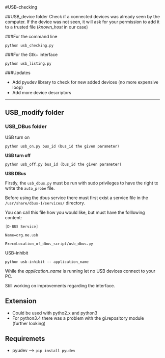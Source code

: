 #USB-checking

##USB_device folder
Check if a connected devices was already seen by the computer.
If the device was not seen, it will ask for your permission to add it
to a trusted file (*known_host* in our case)

###For the command line

```python usb_checking.py```

###For the Gtk+ interface

```python usb_listing.py```


###Updates
* Add pyudev library to check for new added devices (no more expensive loop)
* Add more device descriptors

---
## USB_modify folder
### USB_DBus folder

USB turn on

```python usb_on.py bus_id (bus_id the given parameter)```

**USB turn off**

```python usb_off.py bus_id (bus_id the given parameter)```

**USB DBus**

Firstly, the ```usb_dbus.py``` must be run with sudo privileges to have the
right to write the ```auto_probe``` file.

Before using the dbus service there must first exist a service file
in the ```/usr/share/dbus-1/services/``` directory.

You can call this file how you would like, but must have the folllowing content:

```
[D-BUS Service]

Name=org.me.usb

Exec=Location_of_dbus_script/usb_dbus.py
```


USB-inhibit

```python usb-inhibit -- application_name```

While the *application_name* is running let no USB devices
connect to your PC.

Still working on improvements regarding the interface.

## Extension
* Could be used with pytho2.x and python3
* For python3.4 there was a problem with the gi.repository module (further looking)

## Requiremets
* pyudev --> ```pip install pyudev```


